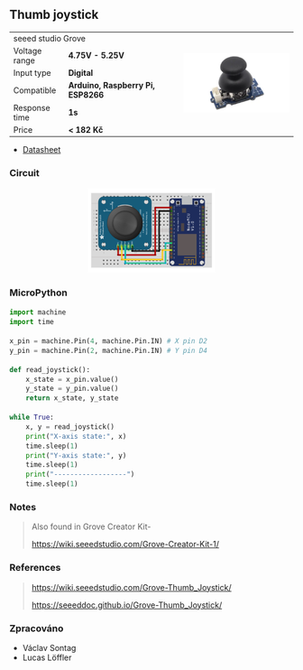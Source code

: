## Thumb joystick

<table border="0" width="100%"><tr><td colspan=2 width="60%">seeed studio Grove </td>
<td rowspan=9 width="40%" align="right"><img src="../../.img/thumb.jpg" width="200px" /></td></tr>
<tr><td>Voltage range</td><td><b>4.75V - 5.25V</b></td></tr>
<tr><td>Input type</td><td><b>Digital</b></td></tr>
<tr><td>Compatible</td><td><b>Arduino, Raspberry Pi, ESP8266</b></td></tr>
<tr><td>Response time</td><td><b>1s</b></td></tr>
<tr><td>Price</td><td><b>< 182 Kč</b></td></tr></table>

* [Datasheet](./datasheet.pdf)

### Circuit
<p align="center"><img src="../../.img/thumb.png" width="45%" /></p>

### MicroPython

```python
import machine
import time

x_pin = machine.Pin(4, machine.Pin.IN) # X pin D2
y_pin = machine.Pin(2, machine.Pin.IN) # Y pin D4

def read_joystick():
    x_state = x_pin.value()
    y_state = y_pin.value()
    return x_state, y_state

while True:
    x, y = read_joystick()
    print("X-axis state:", x)
    time.sleep(1)
    print("Y-axis state:", y)
    time.sleep(1)
    print("------------------")
    time.sleep(1)
```

### Notes
> Also found in Grove Creator Kit-
>
>https://wiki.seeedstudio.com/Grove-Creator-Kit-1/

### References
> https://wiki.seeedstudio.com/Grove-Thumb_Joystick/
>
> https://seeeddoc.github.io/Grove-Thumb_Joystick/

### Zpracováno
- Václav Sontag
- Lucas Löffler